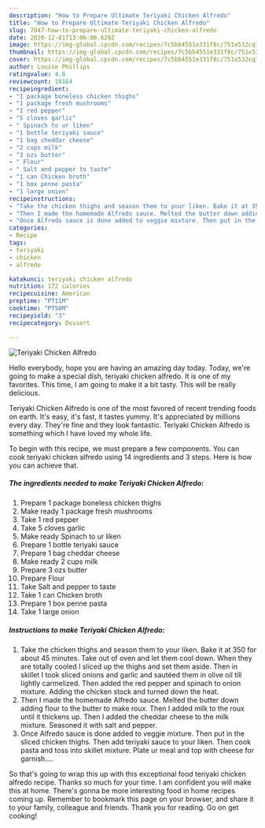 ```yaml
---
description: "How to Prepare Ultimate Teriyaki Chicken Alfredo"
title: "How to Prepare Ultimate Teriyaki Chicken Alfredo"
slug: 7047-how-to-prepare-ultimate-teriyaki-chicken-alfredo
date: 2020-12-01T13:06:00.620Z
image: https://img-global.cpcdn.com/recipes/7c5bb4551e331f8c/751x532cq70/teriyaki-chicken-alfredo-recipe-main-photo.jpg
thumbnail: https://img-global.cpcdn.com/recipes/7c5bb4551e331f8c/751x532cq70/teriyaki-chicken-alfredo-recipe-main-photo.jpg
cover: https://img-global.cpcdn.com/recipes/7c5bb4551e331f8c/751x532cq70/teriyaki-chicken-alfredo-recipe-main-photo.jpg
author: Louise Phillips
ratingvalue: 4.8
reviewcount: 18164
recipeingredient:
- "1 package boneless chicken thighs"
- "1 package fresh mushrooms"
- "1 red pepper"
- "5 cloves garlic"
- " Spinach to ur liken"
- "1 bottle teriyaki sauce"
- "1 bag cheddar cheese"
- "2 cups milk"
- "3 ozs butter"
- " Flour"
- " Salt and pepper to taste"
- "1 can Chicken broth"
- "1 box penne pasta"
- "1 large onion"
recipeinstructions:
- "Take the chicken thighs and season them to your liken. Bake it at 350 for about 45 minutes. Take out of oven and let them cool down. When they are totally cooled I sliced up the thighs and set them aside. Then in skillet I took sliced onions and garlic and sautéed them in olive oil till lightly carmelized. Then added the red pepper and spinach to onion mixture. Adding the chicken stock and turned down the heat."
- "Then I made the homemade Alfredo sauce. Melted the butter down adding flour to the butter to make roux. Then I added milk to the roux until it thickens up. Then I added the cheddar cheese to the milk mixture. Seasoned it with salt and pepper."
- "Once Alfredo sauce is done added to veggie mixture. Then put in the sliced chicken thighs. Then add teriyaki sauce to your liken. Then cook pasta and toss into skillet mixture. Plate ur meal and top with cheese for garnish...."
categories:
- Recipe
tags:
- teriyaki
- chicken
- alfredo

katakunci: teriyaki chicken alfredo 
nutrition: 172 calories
recipecuisine: American
preptime: "PT11M"
cooktime: "PT58M"
recipeyield: "3"
recipecategory: Dessert

---
```



![Teriyaki Chicken Alfredo](https://img-global.cpcdn.com/recipes/7c5bb4551e331f8c/751x532cq70/teriyaki-chicken-alfredo-recipe-main-photo.jpg)

Hello everybody, hope you are having an amazing day today. Today, we're going to make a special dish, teriyaki chicken alfredo. It is one of my favorites. This time, I am going to make it a bit tasty. This will be really delicious.



Teriyaki Chicken Alfredo is one of the most favored of recent trending foods on earth. It's easy, it's fast, it tastes yummy. It's appreciated by millions every day. They're fine and they look fantastic. Teriyaki Chicken Alfredo is something which I have loved my whole life.


To begin with this recipe, we must prepare a few components. You can cook teriyaki chicken alfredo using 14 ingredients and 3 steps. Here is how you can achieve that.

<!--inarticleads1-->

##### The ingredients needed to make Teriyaki Chicken Alfredo:

1. Prepare 1 package boneless chicken thighs
1. Make ready 1 package fresh mushrooms
1. Take 1 red pepper
1. Take 5 cloves garlic
1. Make ready  Spinach to ur liken
1. Prepare 1 bottle teriyaki sauce
1. Prepare 1 bag cheddar cheese
1. Make ready 2 cups milk
1. Prepare 3 ozs butter
1. Prepare  Flour
1. Take  Salt and pepper to taste
1. Take 1 can Chicken broth
1. Prepare 1 box penne pasta
1. Take 1 large onion




<!--inarticleads2-->

##### Instructions to make Teriyaki Chicken Alfredo:

1. Take the chicken thighs and season them to your liken. Bake it at 350 for about 45 minutes. Take out of oven and let them cool down. When they are totally cooled I sliced up the thighs and set them aside. Then in skillet I took sliced onions and garlic and sautéed them in olive oil till lightly carmelized. Then added the red pepper and spinach to onion mixture. Adding the chicken stock and turned down the heat.
1. Then I made the homemade Alfredo sauce. Melted the butter down adding flour to the butter to make roux. Then I added milk to the roux until it thickens up. Then I added the cheddar cheese to the milk mixture. Seasoned it with salt and pepper.
1. Once Alfredo sauce is done added to veggie mixture. Then put in the sliced chicken thighs. Then add teriyaki sauce to your liken. Then cook pasta and toss into skillet mixture. Plate ur meal and top with cheese for garnish....




So that's going to wrap this up with this exceptional food teriyaki chicken alfredo recipe. Thanks so much for your time. I am confident you will make this at home. There's gonna be more interesting food in home recipes coming up. Remember to bookmark this page on your browser, and share it to your family, colleague and friends. Thank you for reading. Go on get cooking!
